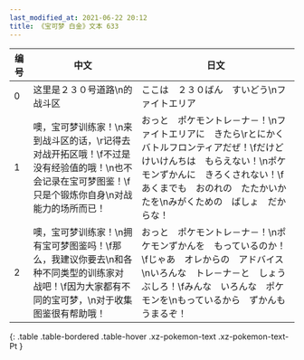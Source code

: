 ```yaml
---
last_modified_at: 2021-06-22 20:12
title: 《宝可梦 白金》文本 633
---
```

| 编号 | 中文 | 日文 |
| ---- | ---- | ---- |
| 0 | 这里是２３０号道路\n的战斗区 | ここは　２３０ばん　すいどう\nファイトエリア |
| 1 | 噢，宝可梦训练家！\n来到战斗区的话，\r记得去对战开拓区哦！\f不过是没有经验值的哦！\n也不会记录在宝可梦图鉴！\f只是个锻炼你自身\n对战能力的场所而已！ | おっと　ポケモントレ－ナ－！\nファイトエリアに　きたら\rとにかく　バトルフロンティアだぜ！\fだけど　けいけんちは　もらえない！\nポケモンずかんに　きろくされない！\fあくまでも　おのれの　たたかいかたを\nみがくための　ばしょ　だからな！ |
| 2 | 噢，宝可梦训练家！\n拥有宝可梦图鉴吗！\f那么，我建议你要去\n和各种不同类型的训练家对战吧！\f因为大家都有不同的宝可梦，\n对于收集图鉴很有帮助哦！ | おっと　ポケモントレ－ナ－！\nポケモンずかんを　もっているのか！\fじゃあ　オレからの　アドバイス\nいろんな　トレ－ナ－と　しょうぶしろ！\fみんな　いろんな　ポケモンを\nもっているから　ずかんも　うまるぞ！ |
{: .table .table-bordered .table-hover .xz-pokemon-text .xz-pokemon-text-Pt }